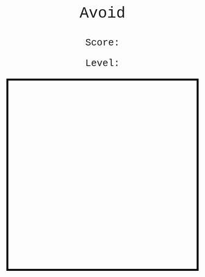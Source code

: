 <html>
<p class=topTitle>Avoid</p>
<p class=score>Score: <span id=score></span></p>
<p class=level>Level: <span id=level></span></p>
<canvas id="Game" width="500" height="500"></canvas>
</html>
<style>
.topTitle{
  text-align: center;
  font-family: "Courier New";
  font-size: 40px;
}
.score{
  text-align: center;
  font-family: "Courier New";
  font-size: 25px;
}
.level{
  text-align: center;
  font-family: "Courier New";
  font-size: 25px;
}
#Game {
  padding-left: 0;
  padding-right: 0;
  margin-left: auto;
  margin-right: auto;
  display: block;
  border: 5px solid black;
}
</style>
<script>
var canvas = document.getElementById("Game");
ctx = canvas.getContext("2d");
var obstacles = [];
var gameOver = true;
var score = 0;
var level = 1;
var levelOneDone = false;
var levelTwoDone = false;
var levelThreeDone = false;
var levelFourDone = false;
var spawnSpeed = 5;
var levelFiveDone = false;
var levelSixDone = false;
var levelSevenDone = false;
var levelEightDone = false;
var levelNineDone = false;
const DIRCHANGEINTERVAL = 1;
var dirChangeCooldown = 1;
var changeDirThisFrame = false;
var obstaclesIndexToRemove = []
window.setInterval(update, 10);
var player = {x: 250, y: 250};
function update() {
  if (gameOver) {
    drawStart(); //draw the start
  } else {
    updateFrames();
  }
}
function drawStart() {
  score = 0;
  level = 1;
  levelOneDone = false;
  levelTwoDone = false;
  levelThreeDone = false;
  levelFourDone = false;
  levelFiveDone = false;
  levelSixDone = false;
  levelSevenDone = false;
  levelEightDone = false;
  levelNineDone = false;
  spawnSpeed = 1;
  ctx.font = "25px Courier New";
  ctx.fillText('Press "a" to start', 10, 25);
}
window.onkeyup = function() {
  if (gameOver && event.key == "a") {
    gameOver = false; //test if game is over
    obstacles=[];
    drawBackground();
    player.y = 240;
    player.x = 240;
  }
};
window.onkeydown = function() {
  if (event.key == "w" || event.key == "ArrowUp"){
      player.y -= 10;
      if (player.y < 0){
          player.y = 0;
      }
  }
  if (event.key == "a" || event.key == "ArrowLeft"){
      player.x -= 10;
      if (player.x < 0) {
          player.x = 0;
      }
  }
  if (event.key == "s" || event.key == "ArrowDown"){
      player.y += 10;
      if (player.y > 480) {
          player.y = 480;
      }
  }
  if (event.key == "d" || event.key == "ArrowRight"){
      player.x += 10;
      if (player.x > 480) {
          player.x = 480;
      }
  }
}
var spawnerCoolDown = 30/Math.pow(spawnSpeed,2);
function updateFrames() {
  drawBackground();
  drawObstacles();
  drawPlayer();
  if (score == 1 && !levelOneDone) {
    spawnSpeed ++;
    levelOneDone = true;
    level = 2;
  }
  if (score == 3 && !levelTwoDone) {
    spawnSpeed ++;
    levelTwoDone = true;
    level = 3;
  }
  if (score == 5 && !levelThreeDone) {
    spawnSpeed ++;
    levelThreeDone = true;
    level = 4;
  }
  if (score == 10 && !levelFourDone) {
    spawnSpeed ++;
    levelFourDone = true;
    level = 5;
  }
  if (score == 15 && !levelFiveDone) {
    spawnSpeed ++;
    levelFiveDone = true;
    level = 6;
  }
  if (score == 20 && !levelSixDone) {
    spawnSpeed ++;
    levelSixDone = true;
    level = 7;
  }
  if (score == 25 && !levelSevenDone) {
    spawnSpeed ++;
    levelSevenDone = true;
    level = 8;
  }
  if (score == 50 && !levelEightDone) {
    spawnSpeed ++;
    levelEightDone = true;
    level = 9;
  }
  if (score == 100 && !levelNineDone) {
    spawnSpeed ++;
    levelNineDone = true;
    level = 10;
  }
  document.getElementById("score").innerHTML = score;
  document.getElementById("level").innerHTML = level;
  spawnerCoolDown--;
  dirChangeCooldown--;
  if (dirChangeCooldown == 0) {
      changeDirThisFrame = true;
      dirChangeCooldown = DIRCHANGEINTERVAL
  } else {
      changeDirThisFrame = false;
  }
  if (spawnerCoolDown <= 0) {
      spawnObstacle();
  }
  for (var i = 0; i < obstacles.length; i++){
    if (obstacles[i] == undefined || obstacles[i] == null) {
      continue;
    }
      if (changeDirThisFrame) {
          obstacles[i].direction = (Math.PI*(Math.floor(Math.random() * 360)))/180;
      }
      obstacles[i].x += Math.floor(2*Math.cos(obstacles[i].direction));
      obstacles[i].y -= Math.floor(2*Math.sin(obstacles[i].direction));
      if (obstacles[i].x <= player.x + 20 &&
        obstacles[i].x + 20 >= player.x &&
       obstacles[i].y <= player.y + 20 &&
       obstacles[i].y + 20 >= player.y) {
      gameOver=true;
    }
      if (obstacles[i].timeToLive == 0) {
          obstacles.splice(i,1);
          i--;
          score++;
          continue;
      }
      obstacles[i].timeToLive--;
  }
}
function drawPlayer(){
  ctx.fillStyle = "black";
  ctx.fillRect(player.x, player.y, 20, 20);
}
function spawnObstacle() {
  //spawn an obstacle
  var obstacle = null;
  if (Math.random() < 0.5) {
    obstacle = {
    x: Math.floor(Math.random()*(player.x-50)),
    y: Math.floor(480*Math.random()),
    direction: 0,
    timeToLive: 500
    };
  } else {
    obstacle = {
    x: Math.floor(Math.random()*(450-player.x))+player.x+30,
    y: Math.floor(480*Math.random()),
    direction: 0,
    timeToLive: 500
  };
}
  obstacles.push(obstacle);
  spawnerCoolDown = 100+Math.floor(Math.random() * 50)/Math.pow(spawnSpeed,2);
}
function drawObstacles() {
  for (var i = 0; i < obstacles.length; i+=1) {
    var obstacle = obstacles[i]; // add var
    ctx.beginPath();
    ctx.rect(obstacle.x, obstacle.y, 20, 20);
    ctx.fillStyle = "lime";
    ctx.fill();
  }
}
function drawBackground() {
  ctx.beginPath();
  ctx.rect(0, 0, canvas.width, canvas.height);
  ctx.fillStyle = "white"; //hide words
  ctx.fill();
  ctx.beginPath();
}
</script>